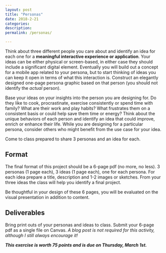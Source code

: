 ```yaml
---
layout: post
title: "Personas"
date: 2018-2-21
categories:
description:
permalink: /personas/

---
```


Think about three different people you care about and identify an idea for each one for a **meaningful interactive experience or application**. Your ideas can be either physical or screen-based, in either case they should include a significant digital element. Eventually you will build out a concept for a mobile app related to your persona, but to start thinking of ideas you can keep it open in terms of what this interaction is. Construct an elegantly designed one-page persona graphic based on that person (you should not identify the *actual* person).

Base your ideas on your insights into the person you are designing for. Do they like to cook, procrastinate, exercise consistently or spend time with family? What are their work and play habits? What frustrates them on a consistent basis or could help save them time or energy? Think about the unique behaviors of each person and identify an idea that could improve, enrich or enhance their life. While you are designing for a particular persona, consider others who might benefit from the use case for your idea.

Come to class prepared to share 3 personas and an idea for each.

## Format

The final format of this project should be a 6-page pdf (no more, no less). 3 personas (1 page each), 3 ideas (1 page each), one for each persona. For each idea prepare a title, description and 1-2 images or sketches. From your three ideas the class will help you identify a final project.

Be thoughtful in your design of these 6 pages, you will be evaluated on the visual presentation in addition to content.

## Deliverables

Bring print outs of your personas and ideas to class. Submit your 6-page pdf as a single file on Canvas. *A blog post is not required for this activity, although I still always encourage it!*

***This exercise is worth 75 points and is due on Thursday, March 1st.***
